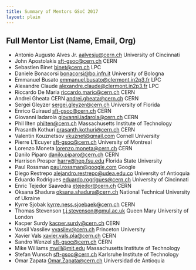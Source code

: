 ```yaml
---
title: Summary of Mentors GSoC 2017 
layout: plain
---
```


## Full Mentor List (Name, Email, Org)

* Antonio Augusto Alves Jr. [aalvesju@cern.ch](mailto:aalvesju@cern.ch) University of Cincinnati
* John Apostolakis [sft-gsoc@cern.ch](mailto:sft-gsoc@cern.ch) CERN
* Sebastien Binet [binet@cern.ch](mailto:binet@cern.ch) LPC
* Daniele Bonacorsi [bonacorsi@bo.infn.it](mailto:bonacorsi@bo.infn.it) University of Bologna
* Emmanuel Busato [emmanuel.busato@clermont.in2p3.fr](mailto:emmanuel.busato@clermont.in2p3.fr) LPC
* Alexandre Claude [alexandre.claude@clermont.in2p3.fr](mailto:alexandre.claude@clermont.in2p3.fr) LPC
* Riccardo De Maria [riccardo.maric@cern.ch](mailto:riccardo.maric@cern.ch) CERN
* Andrei Gheata CERN [andrei.gheata@cern.ch](mailto:andrei.gheata@cern.ch) CERN
* Sergei Gleyzer [sergei.gleyzer@cern.ch](mailto:sergei.gleyzer@cern.ch) University of Florida
* Enrico Guiraud [sft-gsoc@cern.ch](mailto:sft-gsoc@cern.ch) CERN
* Giovanni Iadarola [giovanni.iadarola@cern.ch](mailto:giovanni.iadarola@cern.ch) CERN
* Phil Ilten [philten@cern.ch](mailto:philten@cern.ch) Massachusetts Institute of Technology
* Prasanth Kothuri [prasanth.kothuri@cern.ch](mailto:prasanth.kothuri@cern.ch) CERN
* Valentin Kouznetsov [vkuznet@gmail.com](mailto:vkuznet@gmail.com) Cornell University
* Pierre L’Ecuyer [sft-gsoc@cern.ch](mailto:sft-gsoc@cern.ch) University of Montreal
* Lorenzo Moneta [lorenzo.moneta@cern.ch](mailto:lorenzo.moneta@cern.ch) CERN
* Danilo Piparo [danilo.piparo@cern.ch](mailto:danilo.piparo@cern.ch) CERN
* Harrison Prosper [harry@hep.fsu.edu](mailto:harry@hep.fsu.edu) Florida State University 
* Paul Rossman [paul.rossman@google.com](mailto:paul.rossman@google.com) Google 
* Diego Restrepo [alejandro.restrepo@udea.edu.co](mailto:alejandro.restrepo@udea.edu.co) University of Antioquia
* Eduardo Rodrigues [eduardo.rogrigues@cern.ch](mailto:eduardo.rogrigues@cern.ch) University of Cincinnati 
* Enric Tejedor Saavedra [etejedor@cern.ch](mailto:etejedor@cern.ch) CERN
* Oksana Shadura [oksana.shadura@cern.ch](mailto:oksana.shadura@cern.ch) National Technical University of Ukraine
* Kyrre Sjobak [kyrre.ness.sjoebaek@cern.ch](mailto:kyrre.ness.sjoebaek@cern.ch) CERN
* Thomas Stevenson [t.j.stevenson@qmul.ac.uk](mailto:t.j.stevenson@qmul.ac.uk) Queen Mary University of London
* Kacper Surdy [kacper.surdy@cern.ch](mailto:kacper.surdy@cern.ch) CERN
* Vassil Vassilev [vvasilev@cern.ch](mailto:vvasilev@cern.ch) Princeton University
* Xavier Vals [xavier.vals.pla@cern.ch](mailto:xavier.vals.pla@cern.ch) CERN
* Sandro Wenzel [sft-gsoc@cern.ch](mailto:sft-gsoc@cern.ch) CERN
* Mike Williams [mwill@mit.edu](mailto:mwill@mit.edu) Massachusetts Institute of Technology
* Stefan Wunsch [sft-gsoc@cern.ch](mailto:sft-gsoc@cern.ch) Karlsruhe Institute of Technology
* Omar Zapata [Omar.Zapata@cern.ch](mailto:Omar.Zapata@cern.ch) Universidad de Antioquia

